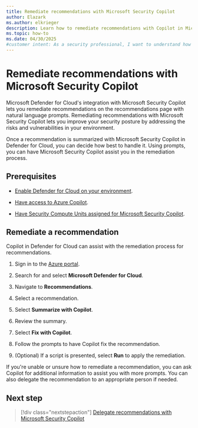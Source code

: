 ```yaml
---
title: Remediate recommendations with Microsoft Security Copilot
author: Elazark
ms.author: elkrieger
description: Learn how to remediate recommendations with Copilot in Microsoft Defender for Cloud and improve your security posture.
ms.topic: how-to
ms.date: 04/30/2025
#customer intent: As a security professional, I want to understand how to use Copilot to remediate recommendations in Defender for Cloud so that I can improve my security posture.
---
```


# Remediate recommendations with Microsoft Security Copilot

Microsoft Defender for Cloud's integration with Microsoft Security Copilot lets you remediate recommendations on the recommendations page with natural language prompts. Remediating recommendations with Microsoft Security Copilot lets you improve your security posture by addressing the risks and vulnerabilities in your environment.

Once a recommendation is summarized with Microsoft Security Copilot in Defender for Cloud, you can decide how best to handle it. Using prompts, you can have Microsoft Security Copilot assist you in the remediation process.

## Prerequisites

- [Enable Defender for Cloud on your environment](connect-azure-subscription.md).

- [Have access to Azure Copilot](/azure/copilot/overview).

- [Have Security Compute Units assigned for Microsoft Security Copilot](/copilot/security/get-started-security-copilot).

## Remediate a recommendation

Copilot in Defender for Cloud can assist with the remediation process for recommendations.

1. Sign in to the [Azure portal](https://portal.azure.com).

1. Search for and select **Microsoft Defender for Cloud**.

1. Navigate to **Recommendations**.

1. Select a recommendation.

1. Select **Summarize with Copilot**.

1. Review the summary.

1. Select **Fix with Copilot**.

1. Follow the prompts to have Copilot fix the recommendation.

1. (Optional) If a script is presented, select **Run** to apply the remediation.

If you're unable or unsure how to remediate a recommendation, you can ask Copilot for additional information to assist you with more prompts. You can also delegate the recommendation to an appropriate person if needed.

## Next step

> [!div class="nextstepaction"]
> [Delegate recommendations with Microsoft Security Copilot](delegate-with-copilot.md)
